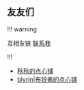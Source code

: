 ## 友友们

!!! warning

互相友链 <a href="/about">联系我</a>

!!!

- [秋秋的点心铺](https://www.qiuyingtyan.top/)
- [blyrin|布铃酱的点心铺](https://blyrin.com/)